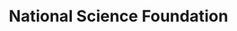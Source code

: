---
dateStart: 2007-01-18
dateEnd: 2007-02-02
title: "National Science Foundation"
venue: "National Science Foundation"
organizer: "Deborah MacPherson, Janice M. Hicks"
credit:
city: "Washington, DC"
state:
country: USA
pdfLink:
venueImages:
---